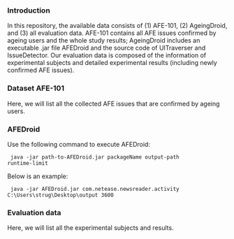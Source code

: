 ### Introduction
In this repository, the available data consists of (1) AFE-101, (2) AgeingDroid, and (3) all evaluation data. 
AFE-101 contains all AFE issues confirmed by ageing users and the whole study results; 
AgeingDroid includes an executable .jar file AFEDroid and the source code of UITraverser and IssueDetector. 
Our evaluation data is composed of the information of experimental subjects and detailed experimental results (including newly confirmed AFE issues).

### Dataset AFE-101
Here, we will list all the collected AFE issues that are confirmed by ageing users.

### AFEDroid
Use the following command to execute AFEDroid:

<code> java -jar path-to-AFEDroid.jar packageName output-path runtime-limit </code>

Below is an example:

<code> java -jar AFEDroid.jar com.netease.newsreader.activity C:\Users\strug\Desktop\output 3600 </code>

### Evaluation data
Here, we will list all the experimental subjects and results.



